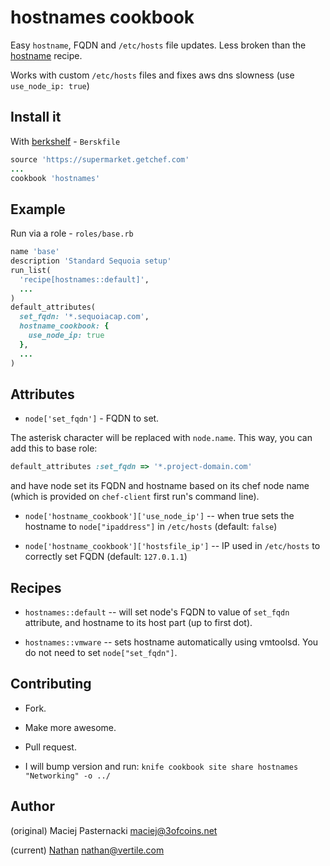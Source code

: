 # hostnames cookbook

Easy `hostname`, FQDN and `/etc/hosts` file updates. Less broken than the [hostname](https://github.com/3ofcoins/chef-cookbook-hostname) recipe.

Works with custom `/etc/hosts` files and fixes aws dns slowness (use `use_node_ip: true`)


## Install it

With [berkshelf](http://berkshelf.com/) - `Berskfile`

```ruby
source 'https://supermarket.getchef.com'
...
cookbook 'hostnames'
```

## Example

Run via a role - `roles/base.rb`

```ruby
name 'base'
description 'Standard Sequoia setup'
run_list(
  'recipe[hostnames::default]',
  ...
)
default_attributes(
  set_fqdn: '*.sequoiacap.com',
  hostname_cookbook: {
    use_node_ip: true
  },
  ...
)
```

## Attributes

- `node['set_fqdn']` - FQDN to set.

The asterisk character will be replaced with `node.name`. This way,
you can add this to base role:

```ruby
default_attributes :set_fqdn => '*.project-domain.com'
```

and have node set its FQDN and hostname based on its chef node name
(which is provided on `chef-client` first run's command line).

- `node['hostname_cookbook']['use_node_ip']` -- when true
  sets the hostname to ```node["ipaddress"]``` in ```/etc/hosts``` (default: `false`)

- `node['hostname_cookbook']['hostsfile_ip']` -- IP used in
  `/etc/hosts` to correctly set FQDN (default: `127.0.1.1`)


## Recipes

* `hostnames::default` -- will set node's FQDN to value of `set_fqdn` attribute,
and hostname to its host part (up to first dot).

* `hostnames::vmware` -- sets hostname automatically using vmtoolsd.
You do not need to set `node["set_fqdn"]`.

## Contributing

* Fork.

* Make more awesome.

* Pull request.

* I will bump version and run: ```knife cookbook site share hostnames "Networking" -o ../```

## Author

(original) Maciej Pasternacki maciej@3ofcoins.net

(current) [Nathan](http://nathan.vertile.com) nathan@vertile.com
